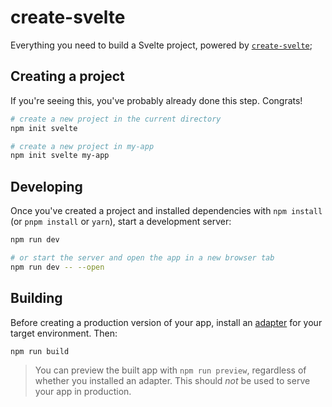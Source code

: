 # create-svelte

Everything you need to build a Svelte project, powered by [`create-svelte`](https://github.com/sveltejs/kit/tree/main/packages/create-svelte);

## Creating a project

If you're seeing this, you've probably already done this step. Congrats!

```sh
# create a new project in the current directory
npm init svelte

# create a new project in my-app
npm init svelte my-app
```

## Developing

Once you've created a project and installed dependencies with `npm install` (or `pnpm install` or `yarn`), start a development server:

```sh
npm run dev

# or start the server and open the app in a new browser tab
npm run dev -- --open
```

## Building

Before creating a production version of your app, install an [adapter](https://svelte.dev/docs/kit/adapters) for your target environment. Then:

```sh
npm run build
```

> You can preview the built app with `npm run preview`, regardless of whether you installed an adapter. This should _not_ be used to serve your app in production.
